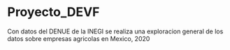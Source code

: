 # Proyecto_DEVF
Con datos del DENUE de la INEGI se realiza una exploracion general de los datos sobre empresas agricolas en Mexico, 2020
